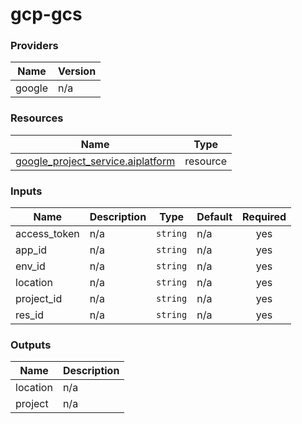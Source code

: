 # gcp-gcs
<!-- BEGIN_TF_DOCS -->


### Providers

| Name | Version |
|------|---------|
| google | n/a |

### Resources

| Name | Type |
|------|------|
| [google_project_service.aiplatform](https://registry.terraform.io/providers/hashicorp/google/latest/docs/resources/project_service) | resource |

### Inputs

| Name | Description | Type | Default | Required |
|------|-------------|------|---------|:--------:|
| access\_token | n/a | `string` | n/a | yes |
| app\_id | n/a | `string` | n/a | yes |
| env\_id | n/a | `string` | n/a | yes |
| location | n/a | `string` | n/a | yes |
| project\_id | n/a | `string` | n/a | yes |
| res\_id | n/a | `string` | n/a | yes |

### Outputs

| Name | Description |
|------|-------------|
| location | n/a |
| project | n/a |
<!-- END_TF_DOCS -->